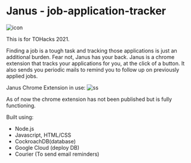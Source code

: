 # **Janus** - job-application-tracker
![icon](https://user-images.githubusercontent.com/49470807/117580168-47620300-b114-11eb-989a-238df45d8db3.png)

This is for TOHacks 2021.


Finding a job is a tough task and tracking those applications is just an additional burden.  Fear not, Janus has your back. Janus is a chrome extension that tracks your applications for you, at the click of a button. It also sends you periodic mails to remind you to follow up on previously applied jobs.

Janus Chrome Extension in use:
![ss](https://user-images.githubusercontent.com/49470807/117580057-96f3ff00-b113-11eb-84d0-97ce507ec8dc.PNG)


As of now the chrome extension has not been published but is fully functioning.

Built using:
- Node.js
- Javascript, HTML/CSS
- CockroachDB(database)
- Google Cloud (deploy DB)
- Courier (To send email reminders)

